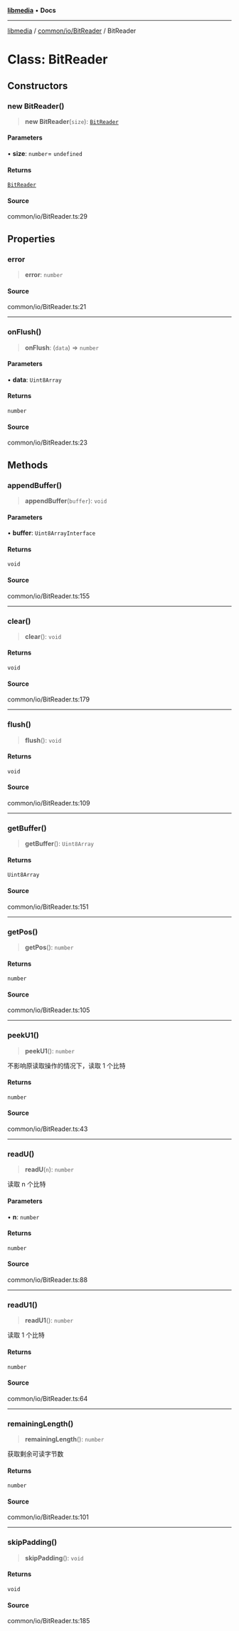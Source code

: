 [**libmedia**](../../../../README.md) • **Docs**

***

[libmedia](../../../../README.md) / [common/io/BitReader](../README.md) / BitReader

# Class: BitReader

## Constructors

### new BitReader()

> **new BitReader**(`size`): [`BitReader`](BitReader.md)

#### Parameters

• **size**: `number`= `undefined`

#### Returns

[`BitReader`](BitReader.md)

#### Source

common/io/BitReader.ts:29

## Properties

### error

> **error**: `number`

#### Source

common/io/BitReader.ts:21

***

### onFlush()

> **onFlush**: (`data`) => `number`

#### Parameters

• **data**: `Uint8Array`

#### Returns

`number`

#### Source

common/io/BitReader.ts:23

## Methods

### appendBuffer()

> **appendBuffer**(`buffer`): `void`

#### Parameters

• **buffer**: `Uint8ArrayInterface`

#### Returns

`void`

#### Source

common/io/BitReader.ts:155

***

### clear()

> **clear**(): `void`

#### Returns

`void`

#### Source

common/io/BitReader.ts:179

***

### flush()

> **flush**(): `void`

#### Returns

`void`

#### Source

common/io/BitReader.ts:109

***

### getBuffer()

> **getBuffer**(): `Uint8Array`

#### Returns

`Uint8Array`

#### Source

common/io/BitReader.ts:151

***

### getPos()

> **getPos**(): `number`

#### Returns

`number`

#### Source

common/io/BitReader.ts:105

***

### peekU1()

> **peekU1**(): `number`

不影响原读取操作的情况下，读取 1 个比特

#### Returns

`number`

#### Source

common/io/BitReader.ts:43

***

### readU()

> **readU**(`n`): `number`

读取 n 个比特

#### Parameters

• **n**: `number`

#### Returns

`number`

#### Source

common/io/BitReader.ts:88

***

### readU1()

> **readU1**(): `number`

读取 1 个比特

#### Returns

`number`

#### Source

common/io/BitReader.ts:64

***

### remainingLength()

> **remainingLength**(): `number`

获取剩余可读字节数

#### Returns

`number`

#### Source

common/io/BitReader.ts:101

***

### skipPadding()

> **skipPadding**(): `void`

#### Returns

`void`

#### Source

common/io/BitReader.ts:185
